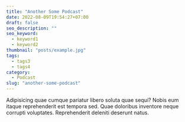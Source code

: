 ```yaml
---
title: "Another Some Podcast"
date: 2022-08-09T19:54:27+07:00
draft: false
seo_description: ""
seo_keyword:
  - keyword1
  - keyword2
thumbnail: "posts/example.jpg"
tags:
  - tags3
  - tags4
category:
  - Podcast
slug: "another-some-podcast"
---
```


Adipisicing quae cumque pariatur libero soluta quae sequi? Nobis eum itaque
reprehenderit est tempora sed. Quae doloribus inventore neque corrupti
voluptates. Reprehenderit deleniti deserunt natus.

